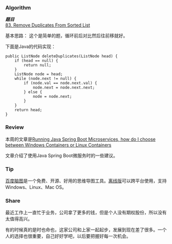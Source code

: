 ### Algorithm

 ***题目***  
[83. Remove Duplicates From Sorted List](https://leetcode.com/problems/remove-duplicates-from-sorted-list/) 

基本思路：
这个是简单的题，循环前后对比然后往前移就好。

下面是Java的代码实现：

```
public ListNode deleteDuplicates(ListNode head) {
    if (head == null) {
        return null;
    }
    ListNode node = head;
    while (node.next != null) {
        if (node.val == node.next.val) {
            node.next = node.next.next;
        } else {
            node = node.next;
        }
    }
    return head;
}
```

### Review

本周的文章是[Running Java Spring Boot Microservices, how do I choose between Windows Containers or Linux Containers](https://medium.com/@hudsonmendes/docker-spring-boot-choosing-the-base-image-for-java-8-9-microservices-on-linux-and-windows-c459ec0c238)

文章介绍了使用Java Spring Boot微服务时的一些建议。

### Tip

[百度脑图](http://naotu.baidu.com/)是一个免费、开源、好用的思维导图工具。[离线版](https://github.com/NaoTu/DesktopNaotu/)可以跨平台使用，支持 Windows、Linux、Mac OS。

### Share

最近工作上一直忙于业务，公司拿了更多的钱，但是个人没有期权股份，所以没有太值得高兴。

有的时候真的是时也命也，这家公司和上家一起起步，发展到现在差了很多。一个人的选择也很重要，自己好好学吧，以后要把握好每一次机会。